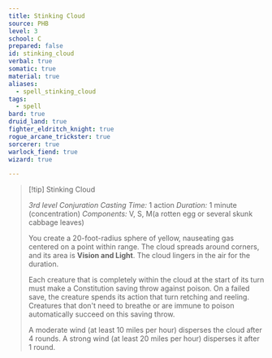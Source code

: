 ```yaml
---
title: Stinking Cloud
source: PHB
level: 3
school: C
prepared: false
id: stinking_cloud
verbal: true
somatic: true
material: true
aliases:
  - spell_stinking_cloud
tags:
  - spell
bard: true
druid_land: true
fighter_eldritch_knight: true
rogue_arcane_trickster: true
sorcerer: true
warlock_fiend: true
wizard: true

---
```

>[!tip] Stinking Cloud
>
> *3rd level Conjuration*
> *Casting Time:* 1 action
> *Duration:* 1 minute (concentration)
> *Components:* V, S, M(a rotten egg or several skunk cabbage leaves)
>
>You create a 20-foot-radius sphere of yellow, nauseating gas centered on a point within range. The cloud spreads around corners, and its area is **Vision and Light**. The cloud lingers in the air for the duration.
>
>Each creature that is completely within the cloud at the start of its turn must make a Constitution saving throw against poison. On a failed save, the creature spends its action that turn retching and reeling. Creatures that don't need to breathe or are immune to poison automatically succeed on this saving throw.
>
>A moderate wind (at least 10 miles per hour) disperses the cloud after 4 rounds. A strong wind (at least 20 miles per hour) disperses it after 1 round.
>

